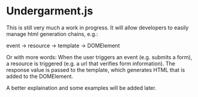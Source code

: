 Undergarment.js
====

This is still very much a work in progress. It will allow developers to easily
manage html generation chains, e.g.:

event -> resource -> template -> DOMElement

Or with more words: When the user triggers an event (e.g. submits a form), a
resource is triggered (e.g. a url that verifies form information). The response
value is passed to the template, which generates HTML that is added to the
DOMElement.

A better explaination and some examples will be added later.
